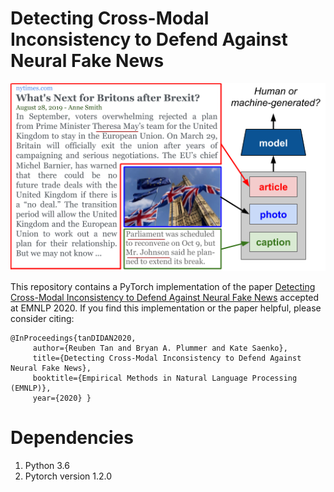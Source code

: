 # Detecting Cross-Modal Inconsistency to Defend Against Neural Fake News

![alt text](motivational.png)

This repository contains a PyTorch implementation of the paper [Detecting Cross-Modal Inconsistency to Defend Against Neural Fake News](https://arxiv.org/abs/2009.07698) accepted at EMNLP 2020. If you find this implementation or the paper helpful, please consider citing:

    @InProceedings{tanDIDAN2020,
         author={Reuben Tan and Bryan A. Plummer and Kate Saenko},
         title={Detecting Cross-Modal Inconsistency to Defend Against Neural Fake News},
         booktitle={Empirical Methods in Natural Language Processing (EMNLP)},
         year={2020} }
    
# Dependencies

1. Python 3.6
2. Pytorch version 1.2.0
